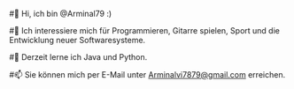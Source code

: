#👋 Hi, ich bin @Arminal79 :)

#👀 Ich interessiere mich für Programmieren, Gitarre spielen, Sport und die Entwicklung neuer Softwaresysteme.

#🌱 Derzeit lerne ich Java und Python.

#📫 Sie können mich per E-Mail unter Arminalvi7879@gmail.com erreichen.
